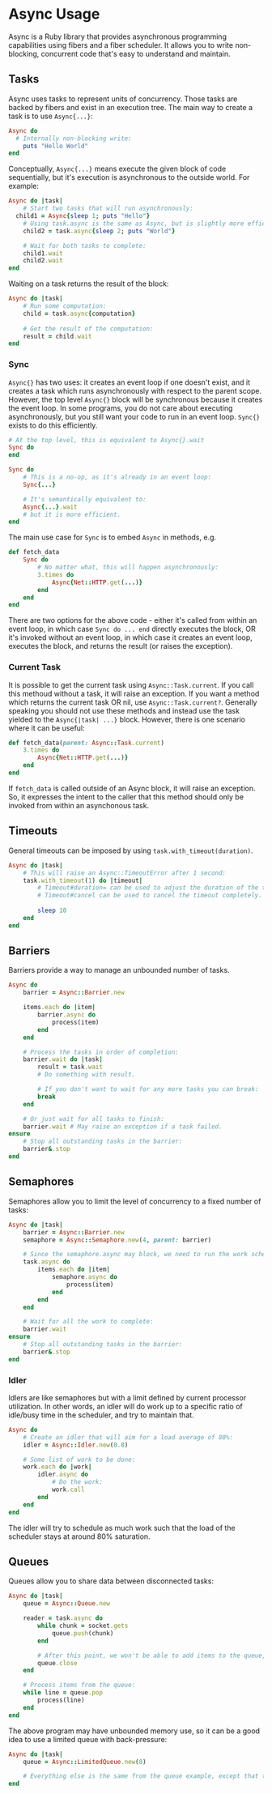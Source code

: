 # Async Usage

Async is a Ruby library that provides asynchronous programming capabilities using fibers and a fiber scheduler. It allows you to write non-blocking, concurrent code that's easy to understand and maintain.

## Tasks

Async uses tasks to represent units of concurrency. Those tasks are backed by fibers and exist in an execution tree. The main way to create a task is to use `Async{...}`:

``` ruby
Async do
  # Internally non-blocking write:
	puts "Hello World"
end
```

Conceptually, `Async{...}` means execute the given block of code sequentially, but it's execution is asynchronous to the outside world. For example:

``` ruby
Async do |task|
	# Start two tasks that will run asynchronously:
  child1 = Async{sleep 1; puts "Hello"}
	# Using task.async is the same as Async, but is slightly more efficient:
	child2 = task.async{sleep 2; puts "World"}

	# Wait for both tasks to complete:
	child1.wait
	child2.wait
end
```

Waiting on a task returns the result of the block:

```ruby
Async do |task|
	# Run some computation:
	child = task.async{computation}
	
	# Get the result of the computation:
	result = child.wait
end
```

### Sync

`Async{}` has two uses: it creates an event loop if one doesn't exist, and it creates a task which runs asynchronously with respect to the parent scope. However, the top level `Async{}` block will be synchronous because it creates the event loop. In some programs, you do not care about executing asynchronously, but you still want your code to run in an event loop. `Sync{}` exists to do this efficiently.

```ruby
# At the top level, this is equivalent to Async{}.wait
Sync do
end

Sync do
	# This is a no-op, as it's already in an event loop:
	Sync{...}

	# It's semantically equivalent to:
	Async{...}.wait
	# but it is more efficient.
end
```

The main use case for `Sync` is to embed `Async` in methods, e.g.

```ruby
def fetch_data
	Sync do
		# No matter what, this will happen asynchronously:
		3.times do
			Async{Net::HTTP.get(...)}
		end
	end
end
```

There are two options for the above code - either it's called from within an event loop, in which case `Sync do ... end` directly executes the block, OR it's invoked without an event loop, in which case it creates an event loop, executes the block, and returns the result (or raises the exception).

### Current Task

It is possible to get the current task using `Async::Task.current`. If you call this methoud without a task, it will raise an exception. If you want a method which returns the current task OR nil, use `Async::Task.current?`. Generally speaking you should not use these methods and instead use the task yielded to the `Async{|task| ...}` block. However, there is one scenario where it can be useful:

```ruby
def fetch_data(parent: Async::Task.current)
	3.times do
		Async{Net::HTTP.get(...)}
	end
end
```

If `fetch_data` is called outside of an Async block, it will raise an exception. So, it expresses the intent to the caller that this method should only be invoked from within an asynchonous task.

## Timeouts

General timeouts can be imposed by using `task.with_timeout(duration)`.

```ruby
Async do |task|
	# This will raise an Async::TimeoutError after 1 second:
	task.with_timeout(1) do |timeout|
		# Timeout#duration= can be used to adjust the duration of the timeout.
		# Timeout#cancel can be used to cancel the timeout completely.
		
		sleep 10
	end
end
```

## Barriers

Barriers provide a way to manage an unbounded number of tasks.

```ruby
Async do
	barrier = Async::Barrier.new

	items.each do |item|
		barrier.async do
			process(item)
		end
	end

	# Process the tasks in order of completion:
	barrier.wait do |task|
		result = task.wait
		# Do something with result.

		# If you don't want to wait for any more tasks you can break:
		break
	end

	# Or just wait for all tasks to finish:
	barrier.wait # May raise an exception if a task failed.
ensure
	# Stop all outstanding tasks in the barrier:
	barrier&.stop
end
```

## Semaphores

Semaphores allow you to limit the level of concurrency to a fixed number of tasks:

```ruby
Async do |task|
	barrier = Async::Barrier.new
	semaphore = Async::Semaphore.new(4, parent: barrier)

	# Since the semaphore.async may block, we need to run the work scheduling in a child task:
	task.async do
		items.each do |item|
			semaphore.async do
				process(item)
			end
		end
	end

	# Wait for all the work to complete:
	barrier.wait
ensure
	# Stop all outstanding tasks in the barrier:
	barrier&.stop
end
```

### Idler

Idlers are like semaphores but with a limit defined by current processor utilization. In other words, an idler will do work up to a specific ratio of idle/busy time in the scheduler, and try to maintain that.

```ruby
Async do
	# Create an idler that will aim for a load average of 80%:
	idler = Async::Idler.new(0.8)

	# Some list of work to be done:
	work.each do |work|
		idler.async do
			# Do the work:
			work.call
		end
	end
end
```

The idler will try to schedule as much work such that the load of the scheduler stays at around 80% saturation.

## Queues

Queues allow you to share data between disconnected tasks:

```ruby
Async do |task|
	queue = Async::Queue.new

	reader = task.async do
		while chunk = socket.gets
			queue.push(chunk)
		end

		# After this point, we won't be able to add items to the queue, and popping items will eventually result in nil once all items are dequeued:
		queue.close
	end

	# Process items from the queue:
	while line = queue.pop
		process(line)
	end
end
```

The above program may have unbounded memory use, so it can be a good idea to use a limited queue with back-pressure:

```ruby
Async do |task|
	queue = Async::LimitedQueue.new(8)

	# Everything else is the same from the queue example, except that the pushing onto the queue will block once 8 items are buffered.
end
```
